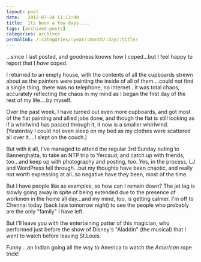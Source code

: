```yaml
---
layout: post
date:	2012-07-24 11:13:00
title:  Its been a few days....
tags: [archived-posts]
categories: archives
permalink: /:categories/:year/:month/:day/:title/
---
```

...since I last posted, and goodness knows how I coped...but I feel happy to report that I *have* coped.

I returned to an empty house, with the contents of all the cupboards strewn about as the painters were painting the inside of all of them....could not find a single thing, there was no telephone, no internet...it was total chaos, accurately reflecting the chaos in my mind as I began the first day of the rest of my life....by myself.

Over the past week, I have turned out even more cupboards, and got most of the flat painting and allied jobs done, and though the flat is still looking as if a whirlwind has passed through it, it now is a smaller whirlwind. (Yesterday I could not even sleep on my bed as my clothes were scattered all over it....I slept on the couch.)

But with it all, I've managed to attend the regular 3rd Sunday outing to Bannerghatta, to take an NTP trip to Yercaud, and catch up with friends, too...and keep up with photography and posting, too. Yes, in the process, LJ and WordPress fell through...but my thoughts have been chaotic, and really not worth expressing at all..so negative have they been, most of the time.

But I have people like <lj user="idahoswede"> as examples, so how can I remain down? The jet lag is slowly going away in spite of being extended due to the presence of workmen in the home all day...and my mind, too, is getting calmer. I'm off to Chennai today (back late tomorrow night) to see the people who probably are the only "family" I have left.

But I'll leave you with the entertaining patter of this magician, who performed just before the show of Disney's "Aladdin" (the musical) that I went to watch before leaving St.Louis.


<lj-embed id="918"/>

Funny....an Indian going all the way to America to watch the *American* rope trick!
